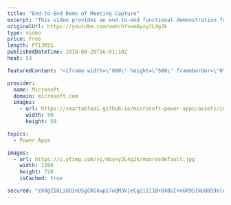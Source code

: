 ```yaml
---
title: "End-to-End Demo of Meeting Capture"
excerpt: "This video provides an end-to-end functional demonstration for the Meeting Capture PowerApp sample template.   Learn more: https://powerapps.microsoft.com/en-us/blog/capture-meetings-notes-like-a-pro/"
originalUrl: https://youtube.com/watch?v=mGyxyJL4gJk
type: video
price: Free
length: PT13M1S
publishedDateTime: 2018-08-20T16:01:10Z
heat: 53

featuredContent: "<iframe width=\"800\" height=\"500\" frameborder=\"0\" src=\"https://www.youtube.com/embed/mGyxyJL4gJk\" allow=\"accelerometer; autoplay; encrypted-media; gyroscope; picture-in-picture\" allowfullscreen></iframe>"

provider:
  name: Microsoft
  domain: microsoft.com
  images:
    - url: https://smartableai.github.io/microsoft-power-apps/assets/images/organizations/microsoft.com-50x50.jpg
      width: 50
      height: 50

topics:
  - Power Apps

images:
  - url: https://i.ytimg.com/vi/mGyxyJL4gJk/maxresdefault.jpg
    width: 1280
    height: 720
    isCached: true

secured: "zXdgZI0LiUO1nUSgCKGkwp17oQM3VjeCg2i1I1B+DX0UI+nGR9S1kUd8S9oleFKmrgFH6zoimDzQNqBVipymKMkbwhEWDc1SBlK6c48j3PJ9DvDRWAfoFpCq92TazPfIX6KfbLMeknDV0/kF4/qUPIrLgXvykqVH9wl3odDDZHBNJFbPQYesYwQRwpAKBCME+DjRRwSvYdnxFLrK6Rwh9MEChGdGRtLz8npwwLvHPtLDSCcIjz38bjDSKuofzmJs2cBaknq6u4Jn993pDCrjJbZl9F92lvdmf7cPAh2ZFab7yGO6yBaV7nXxdCly93D8G6tZwIRjPN04nhyUiLZWIGn/KigG+ZC5XUAouYvT2oN3cLhZa2t1NXnW4zXrmj2EhTOv+eV3o1EmFhRqEdHI32OLDnKlQ8iCEpPHWPtdafg=;sQdo9i5/opBp/gCZWugApA=="
---
```


